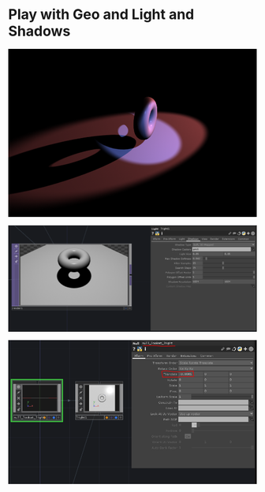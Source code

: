 # Play with Geo and Light and Shadows

![Capture](Capture.PNG)

![Capture](light_shadows.PNG)

![Capture](null_lookat_light.PNG)